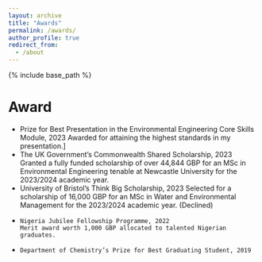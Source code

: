 ```yaml
---
layout: archive
title: "Awards"
permalink: /awards/
author_profile: true
redirect_from:
  - /about
---
```


{% include base_path %}

Award
======
*   Prize for Best Presentation in the Environmental Engineering Core Skills Module, 2023 
    Awarded for attaining the highest standards in my presentation.]
*    The UK Government’s Commonwealth Shared Scholarship, 2023
      Granted a fully funded scholarship of over 44,844 GBP for an MSc in Environmental Engineering tenable at Newcastle University for the 2023/2024   academic year.
*    University of Bristol’s Think Big Scholarship, 2023
      Selected for a scholarship of 16,000 GBP for an MSc in Water and Environmental Management for the 2023/2024 academic year. (Declined)
*     Nigeria Jubilee Fellowship Programme, 2022
      Merit award worth 1,000 GBP allocated to talented Nigerian graduates.
*     Department of Chemistry’s Prize for Best Graduating Student, 2019
